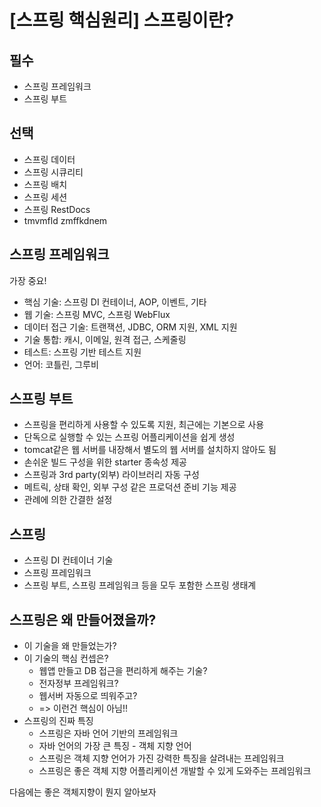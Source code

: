 # [스프링 핵심원리] 스프링이란?

## 필수
- 스프링 프레임워크
- 스프링 부트
## 선택
- 스프링 데이터
- 스프링 시큐리티
- 스프링 배치
- 스프링 세션
- 스프링 RestDocs
- tmvmfld zmffkdnem

## 스프링 프레임워크
가장 중요!
- 핵심 기술: 스프링 DI 컨테이너, AOP, 이벤트, 기타
- 웹 기술: 스프링 MVC, 스프링 WebFlux
- 데이터 접근 기술: 트랜잭션, JDBC, ORM 지원, XML 지원
- 기술 통합: 캐시, 이메일, 원격 접근, 스케줄링
- 테스트: 스프링 기반 테스트 지원
- 언어: 코틀린, 그루비

## 스프링 부트
- 스프링을 편리하게 사용할 수 있도록 지원, 최근에는 기본으로 사용
- 단독으로 실행할 수 있는 스프링 어플리케이션을 쉽게 생성
- tomcat같은 웹 서버를 내장해서 별도의 웹 서버를 설치하지 않아도 됨
- 손쉬운 빌드 구성을 위한 starter 종속성 제공
- 스프링과 3rd party(외부) 라이브러리 자동 구성
- 메트릭, 상태 확인, 외부 구성 같은 프로덕션 준비 기능 제공
- 관례에 의한 간결한 설정

## 스프링
- 스프링 DI 컨테이너 기술
- 스프링 프레임워크
- 스프링 부트, 스프링 프레임워크 등을 모두 포함한 스프링 생태계

## 스프링은 왜 만들어졌을까?
- 이 기술을 왜 만들었는가?
- 이 기술의 핵심 컨셉은?
  - 웹앱 만들고 DB 접근을 편리하게 해주는 기술?
  - 전자정부 프레임워크?
  - 웹서버 자동으로 띄워주고?
  - => 이런건 핵심이 아님!!
- 스프링의 진짜 특징
  - 스프링은 자바 언어 기반의 프레임워크
  - 자바 언어의 가장 큰 특징 - 객체 지향 언어
  - 스프링은 객체 지향 언어가 가진 강력한 특징을 살려내는 프레임워크
  - 스프링은 좋은 객체 지향 어플리케이션 개발할 수 있게 도와주는 프레임워크
  
다음에는 좋은 객체지향이 뭔지 알아보자